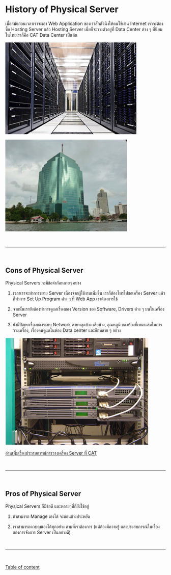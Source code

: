 # History of Physical Server

เมื่อสมัยก่อนเวลาเราจะเอา Web Application ของเราสักตัวนึงให้คนใช้ผ่าน Internet เราจะต้องซื้อ Hosting Server แล้ว Hosting Server เนี่ยก็จะวางตัวอยู่ที่ Data Center ต่าง ๆ ที่นิยมในไทยเราก็คือ CAT Data Center เป็นต้น

![CAT Building](./images/inside-cat.png)

![Inside CAT Building](./images/cat-building.png)

<br><hr><br>

## Cons of Physical Server

Physical Servers จะมีข้อจำกัดหลายๆ อย่าง

1. เวลาเราจะทำการขยาย Server เนื่องจากผู้ใช้งานเพิ่มขึ้น เราก็ต้องโทรไปขอเครื่อง Server แล้วก็ทำการ Set Up Program ต่าง ๆ ที่ Web App เราต้องการใช้

2. จากนั้นเรายังต้องทำการดูแลเรื่องของ Version ของ Software, Drivers ต่าง ๆ บนในเครื่อง Server

3. ยังมีปัญหาเรื่องของระบบ Network สายหลุดบ้าง เสียบ้าง, อุณหภูมิ ของห้องที่เหมาะสมในการวางเครื่อง, เรื่องคนดูแลในห้อง Data center และอีกหลาย ๆ อย่าง

![Physical Servers](./images/physical-servers.png)

[อ่านเพิ่มเรื่องประสบการณ์การวางเครื่อง Server ที่ CAT](https://www.freeware.in.th/blog/21387)

<br><hr><br>

## Pros of Physical Server

Physical Servers ก็มีข้อดี และหลายๆที่ก็ยังใช้อยู่

1. ถ้าสามารถ Manage เองได้ จะค่อนข้างประหยัด

2. เราสามารถควบคุมเองได้ทุกอย่าง ตามที่เราต้องการ (แต่ต้องมีความรู้ และประสบการณ์ในเรื่องของการจัดการ Server เป็นอย่างดี)

<br><hr><br>

[Table of content](https://github.com/napatwongchr/intro-to-container)
